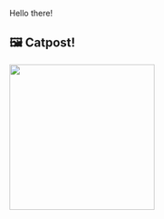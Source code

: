 Hello there!



## 🖼️ Catpost!

<sub>
    <img src="https://cdn2.thecatapi.com/images/2nk.jpg" height="256">
</sub>


